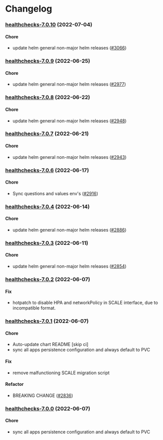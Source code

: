 # Changelog<br>


<a name="healthchecks-7.0.10"></a>
### [healthchecks-7.0.10](https://github.com/truecharts/apps/compare/healthchecks-7.0.9...healthchecks-7.0.10) (2022-07-04)

#### Chore

* update helm general non-major helm releases ([#3066](https://github.com/truecharts/apps/issues/3066))



<a name="healthchecks-7.0.9"></a>
### [healthchecks-7.0.9](https://github.com/truecharts/apps/compare/healthchecks-7.0.8...healthchecks-7.0.9) (2022-06-25)

#### Chore

* update helm general non-major helm releases ([#2977](https://github.com/truecharts/apps/issues/2977))



<a name="healthchecks-7.0.8"></a>
### [healthchecks-7.0.8](https://github.com/truecharts/apps/compare/healthchecks-7.0.7...healthchecks-7.0.8) (2022-06-22)

#### Chore

* update helm general non-major helm releases ([#2948](https://github.com/truecharts/apps/issues/2948))



<a name="healthchecks-7.0.7"></a>
### [healthchecks-7.0.7](https://github.com/truecharts/apps/compare/healthchecks-7.0.6...healthchecks-7.0.7) (2022-06-21)

#### Chore

* update helm general non-major helm releases ([#2943](https://github.com/truecharts/apps/issues/2943))



<a name="healthchecks-7.0.6"></a>
### [healthchecks-7.0.6](https://github.com/truecharts/apps/compare/healthchecks-7.0.4...healthchecks-7.0.6) (2022-06-17)

#### Chore

* Sync questions and values env's ([#2916](https://github.com/truecharts/apps/issues/2916))



<a name="healthchecks-7.0.4"></a>
### [healthchecks-7.0.4](https://github.com/truecharts/apps/compare/healthchecks-7.0.3...healthchecks-7.0.4) (2022-06-14)

#### Chore

* update helm general non-major helm releases ([#2886](https://github.com/truecharts/apps/issues/2886))



<a name="healthchecks-7.0.3"></a>
### [healthchecks-7.0.3](https://github.com/truecharts/apps/compare/healthchecks-7.0.2...healthchecks-7.0.3) (2022-06-11)

#### Chore

* update helm general non-major helm releases ([#2854](https://github.com/truecharts/apps/issues/2854))



<a name="healthchecks-7.0.2"></a>
### [healthchecks-7.0.2](https://github.com/truecharts/apps/compare/healthchecks-7.0.1...healthchecks-7.0.2) (2022-06-07)

#### Fix

* hotpatch to disable HPA and networkPolicy in SCALE interface, due to incompatible format.



<a name="healthchecks-7.0.1"></a>
### [healthchecks-7.0.1](https://github.com/truecharts/apps/compare/healthchecks-6.0.19...healthchecks-7.0.1) (2022-06-07)

#### Chore

* Auto-update chart README [skip ci]
* sync all apps persistence configuration and always default to PVC

#### Fix

* remove malfunctioning SCALE migration script

#### Refactor

* BREAKING CHANGE ([#2836](https://github.com/truecharts/apps/issues/2836))



<a name="healthchecks-7.0.0"></a>
### [healthchecks-7.0.0](https://github.com/truecharts/apps/compare/healthchecks-6.0.19...healthchecks-7.0.0) (2022-06-07)

#### Chore

* sync all apps persistence configuration and always default to PVC
